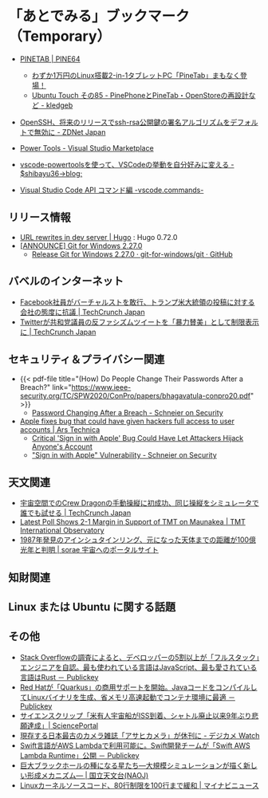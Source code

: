 # 「あとでみる」ブックマーク（Temporary）

- [PINETAB | PINE64](https://www.pine64.org/pinetab/)
    - [わずか1万円のLinux搭載2-in-1タブレットPC「PineTab」まもなく登場！](https://daily-gadget.net/2020/05/16/post-15100/)
    - [Ubuntu Touch その85 - PinePhoneとPineTab・OpenStoreの再設計など - kledgeb](https://kledgeb.blogspot.com/2020/05/ubuntu-touch-85-pinephonepinetabopensto.html)
- [OpenSSH、将来のリリースでssh-rsa公開鍵の署名アルゴリズムをデフォルトで無効に - ZDNet Japan](https://japan.zdnet.com/article/35154545/)

- [Power Tools - Visual Studio Marketplace](https://marketplace.visualstudio.com/items?itemName=ego-digital.vscode-powertools)
- [vscode-powertoolsを使って、VSCodeの挙動を自分好みに変える - $shibayu36->blog;](https://blog.shibayu36.org/entry/2019/12/02/193000)
- [Visual Studio Code API コマンド編 -vscode.commands-](https://clickan.click/vscode-command/)


## リリース情報

- [URL rewrites in dev server | Hugo](https://gohugo.io/news/0.72.0-relnotes/) : Hugo 0.72.0
- [[ANNOUNCE] Git for Windows 2.27.0](https://lore.kernel.org/git/20200601191702.6040-1-johannes.schindelin@gmx.de/T/#u)
    - [Release Git for Windows 2.27.0 · git-for-windows/git · GitHub](https://github.com/git-for-windows/git/releases/tag/v2.27.0.windows.1)

## バベルのインターネット

- [Facebook社員がバーチャルストを敢行、トランプ米大統領の投稿に対する会社の態度に抗議  |  TechCrunch Japan](https://jp.techcrunch.com/2020/06/02/2020-06-01-facebook-employees-stage-virtual-walkout-in-protest-of-companys-stance-on-trump-posts/)
- [Twitterが共和党議員の反ファシズムツイートを「暴力賛美」として制限表示に  |  TechCrunch Japan](https://jp.techcrunch.com/2020/06/02/2020-06-01-twitter-matt-gaetz-antifa-tweet/)

## セキュリティ＆プライバシー関連

- {{< pdf-file title="(How) Do People Change Their Passwords After a Breach?" link="https://www.ieee-security.org/TC/SPW2020/ConPro/papers/bhagavatula-conpro20.pdf" >}}
    - [Password Changing After a Breach - Schneier on Security](https://www.schneier.com/blog/archives/2020/06/password_changi.html)
- [Apple fixes bug that could have given hackers full access to user accounts | Ars Technica](https://arstechnica.com/information-technology/2020/06/apple-fixes-bug-that-could-have-given-hackers-unauthorized-to-user-accounts/)
    - [Critical 'Sign in with Apple' Bug Could Have Let Attackers Hijack Anyone's Account](https://thehackernews.com/2020/05/sign-in-with-apple-hacking.html)
    - ["Sign in with Apple" Vulnerability - Schneier on Security](https://www.schneier.com/blog/archives/2020/06/sign_in_with_ap.html)

## 天文関連

- [宇宙空間でのCrew Dragonの手動操縦に初成功、同じ操縦をシミュレータで誰でも試せる  |  TechCrunch Japan](https://jp.techcrunch.com/2020/06/01/2020-05-30-nasa-astronauts-successfully-pilot-spacexs-crew-dragon-spacecraft-manually-for-the-first-time/)
- [Latest Poll Shows 2-1 Margin in Support of TMT on Maunakea | TMT International Observatory](https://www.tmt.org/news/466)
- [1987年発見のアインシュタインリング、元になった天体までの距離が100億光年と判明 | sorae 宇宙へのポータルサイト](https://sorae.info/astronomy/20200602-einstein-ring.html)

## 知財関連


## Linux または Ubuntu に関する話題


## その他

- [Stack Overflowの調査によると、デベロッパーの5割以上が「フルスタック」エンジニアを自認。最も使われている言語はJavaScript、最も愛されている言語はRust － Publickey](https://www.publickey1.jp/blog/20/stack_overflow5javascriptrust.html)
- [Red Hatが「Quarkus」の商用サポートを開始。JavaコードをコンパイルしてLinuxバイナリを生成、省メモリ高速起動でコンテナ環境に最適 － Publickey](https://www.publickey1.jp/blog/20/red_hatquarkusjavalinux.html)
- [サイエンスクリップ「米有人宇宙船がISS到着、シャトル廃止以来9年ぶり悲願達成」| SciencePortal](https://scienceportal.jst.go.jp/clip/20200601_01.html)
- [現存する日本最古のカメラ雑誌「アサヒカメラ」が休刊に - デジカメ Watch](https://dc.watch.impress.co.jp/docs/news/1256/119/index.html)
- [Swift言語がAWS Lambdaで利用可能に。Swift開発チームが「Swift AWS Lambda Runtime」公開 － Publickey](https://www.publickey1.jp/blog/20/swiftaws_lambdaswiftswift_aws_lambda_runtime.html)
- [巨大ブラックホールの種になる星たち―大規模シミュレーションが描く新しい形成メカニズム― | 国立天文台(NAOJ)](https://www.nao.ac.jp/news/science/2020/20200602-cfca.html)
- [Linuxカーネルソースコード、80行制限を100行まで緩和 | マイナビニュース](https://news.mynavi.jp/article/20200602-1047066/)

<!-- eof -->
